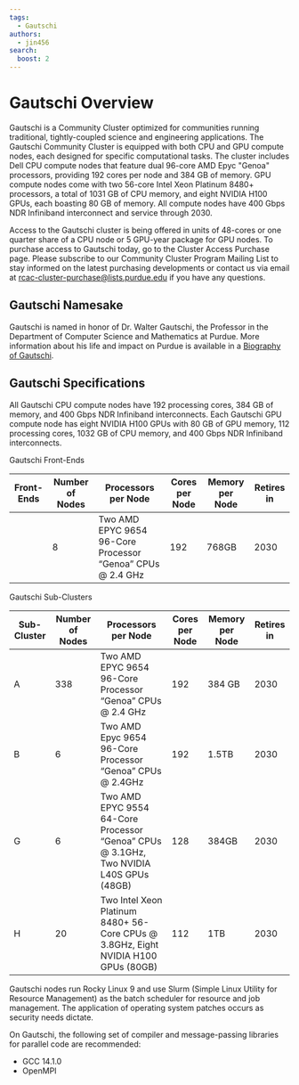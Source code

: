 ```yaml
---
tags:
  - Gautschi
authors:
  - jin456
search:
  boost: 2
---
```


# Gautschi Overview

Gautschi is a Community Cluster optimized for communities running traditional, tightly-coupled science and engineering applications. The Gautschi Community Cluster is equipped with both CPU and GPU compute nodes, each designed for specific computational tasks. The cluster includes Dell CPU compute nodes that feature dual 96-core AMD Epyc "Genoa" processors, providing 192 cores per node and 384 GB of memory. GPU compute nodes come with two 56-core Intel Xeon Platinum 8480+ processors, a total of 1031 GB of CPU memory, and eight NVIDIA H100 GPUs, each boasting 80 GB of memory.  All compute nodes have 400 Gbps NDR Infiniband interconnect and service through 2030.

Access to the Gautschi cluster is being offered in units of 48-cores or one quarter share of a CPU node or 5 GPU-year package for GPU nodes. To purchase access to Gautschi today, go to the Cluster Access Purchase page. Please subscribe to our Community Cluster Program Mailing List to stay informed on the latest purchasing developments or contact us via email at [rcac-cluster-purchase@lists.purdue.edu](mailto:rcac-cluster-purchase@lists.purdue.edu) if you have any questions.

## Gautschi Namesake

Gautschi is named in honor of Dr. Walter Gautschi, the Professor in the Department of Computer Science and Mathematics at Purdue. More information about his life and impact on Purdue is available in a [Biography of Gautschi](biography.md).

## Gautschi Specifications

All Gautschi CPU compute nodes have 192 processing cores, 384 GB of memory, and 400 Gbps NDR Infiniband interconnects. Each Gautschi GPU compute node has eight NVIDIA H100 GPUs with 80 GB of GPU memory, 112 processing cores, 1032 GB of CPU memory, and 400 Gbps NDR Infiniband interconnects.

Gautschi Front-Ends

|Front-Ends|Number of Nodes| Processors per Node    | Cores per Node| Memory per Node|Retires in|
|----------|---------------|------------------------|---------------|----------------|----------|
|          |8              |Two AMD EPYC 9654 96-Core Processor “Genoa” CPUs @ 2.4 GHz|192|768GB|2030|

Gautschi Sub-Clusters

|Sub-Cluster|Number of Nodes| Processors per Node    | Cores per Node| Memory per Node|Retires in|
|-----------|---------------|------------------------|---------------|----------------|----------|
|A          |338            |Two AMD EPYC 9654 96-Core Processor “Genoa” CPUs @ 2.4 GHz|192             |384 GB           |2030|
|B          |6              |Two AMD Epyc 9654 96-Core Processor “Genoa” CPUs @ 2.4GHz|192             |1.5TB           |2030|
|G          |6              |Two AMD EPYC 9554 64-Core Processor “Genoa” CPUs @ 3.1GHz, Two NVIDIA L40S GPUs (48GB)|128             |384GB           |2030|
|H          |20             |Two Intel Xeon Platinum 8480+ 56-Core CPUs @ 3.8GHz, Eight NVIDIA H100 GPUs (80GB)|112             |1TB           |2030|


Gautschi nodes run Rocky Linux 9 and use Slurm (Simple Linux Utility for Resource Management) as the batch scheduler for resource and job management. The application of operating system patches occurs as security needs dictate.

On Gautschi, the following set of compiler and message-passing libraries for parallel code are recommended:

- GCC 14.1.0
- OpenMPI